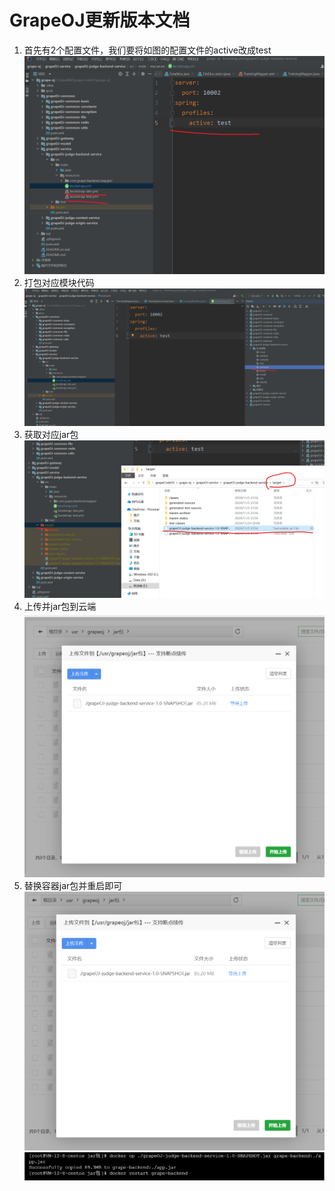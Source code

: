 # GrapeOJ更新版本文档

1. 首先有2个配置文件，我们要将如图的配置文件的active改成test
![img.png](../imge/实战操作/GrapeOJ更新版本文档/img.png)
2. 打包对应模块代码
![img_1.png](../imge/实战操作/GrapeOJ更新版本文档/img_1.png)
3. 获取对应jar包
![img_2.png](../imge/实战操作/GrapeOJ更新版本文档/img_2.png)
4. 上传并jar包到云端
![img_3.png](../imge/实战操作/GrapeOJ更新版本文档/img_3.png)
5. 替换容器jar包并重启即可
![img_4.png](../imge/实战操作/GrapeOJ更新版本文档/img_4.png)
![img_5.png](../imge/实战操作/GrapeOJ更新版本文档/img_5.png)